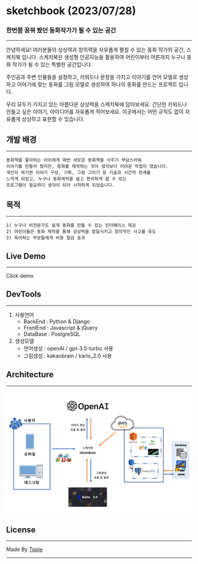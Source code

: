 # sketchbook (2023/07/28)
### 한번쯤 꿈꿔 봤던 동화작가가 될 수 있는 공간

---



안녕하세요! 여러분들의 상상력과 창의력을 자유롭게 펼칠 수 있는 동화 작가의 공간, 스케치북 입니다.
스케치북은 생성형 인공지능을 활용하여 어린이부터 어른까지 누구나 동화 작가가 될 수 있는 특별한 공간입니다.

주인공과 주변 인물들을 설정하고, 키워드나 문장을 가지고 이야기를 언어 모델로 생성하고
이야기에 맞는 동화를 그림 모델로 생성하여 하나의 동화를 만드는 프로젝트 입니다.

우리 모두가 가지고 있는 아름다운 상상력을 스케치북에 담아보세요. 간단한 키워드나 만들고 싶은 이야기,
아이디어를 자유롭게 적어보세요. 이곳에서는 어떤 규칙도 없이 자유롭게 상상하고 표현할 수 있습니다.



## 개발 배경

---
```
동화책을 좋아하는 아이에게 매번 새로운 동화책을 사주기 부담스러워
이야기를 만들어 줬지만, 동화를 제작하는 것이 생각보다 어려운 작업이 였습니다.
개인이 하기엔 이야기 구성, 기획, 그림 그리기 등 기술과 시간적 한계를
느끼게 되었고, 누구나 동화제작을 쉽고 편리하게 할 수 있는
프로그램이 필요하다 생각이 되어 시작하게 되었습니다.
```

## 목적

---
```
1) 누구나 비전문가도 쉽게 동화를 만들 수 있는 인터페이스 제공
2) 어린이들은 동화 제작을 통해 상상력을 발달시키고 창의적인 사고를 유도
3) 육아하는 부모들에게 비용 절감 효과
```

## Live Demo

---
Click demo

## DevTools

---
1) 사용언어
   - BackEnd : Python & Django
   - FrontEnd : Javascript & jQuery
   - DataBase : PostgreSQL
2) 생성모델
   - 언어생성 : openAI / gpt-3.5-turbo 사용
   - 그림생성 : kakaobrain / karlo_2.0 사용

## Architecture

---
<img src="architecture.png">

## License

---
Made By [Tpple](http://yunsell.site/portfolio)


---